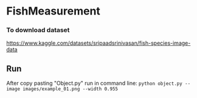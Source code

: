 # FishMeasurement


### To download dataset

https://www.kaggle.com/datasets/sripaadsrinivasan/fish-species-image-data

## Run

After copy pasting "Object.py" run in command line:
``` python object.py --image images/example_01.png --width 0.955 ```
